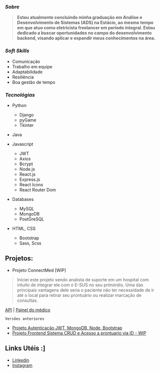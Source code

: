 ### *Sobre*
>**Estou atualmente concluindo minha graduação em Análise e Desenvolvimento de Sistemas (ADS) na Estácio, ao mesmo tempo em que atuo como eletricista freelancer em período integral. Estou dedicado a buscar oportunidades no campo do desenvolvimento backend, visando aplicar e expandir meus conhecimentos na área.**



### *Soft Skills*
- Comunicação
- Trabalho em equipe
- Adaptabilidade
- Resiliência
- Boa gestão de tempo

### *Tecnológias*
- Python
  - Django
  - pyGame
  - Tkinter
    
- Java
  
- Javascript
  - JWT
  - Axios
  - Bcrypt
  - Node.js
  - React.js
  - Express.js
  - React Icons
  - React Router Dom
   
- Databases
  - MySQL
  - MongoDB
  - PostGreSQL
    
- HTML, CSS
  - Bootstrap
  - Sass, Scss

## Projetos:
 
- Projeto ConnectMed [WIP]
> Iniciei este projeto sendo analista de suporte em um hospital com intuito de integrar ele com o E-SUS no seu primórdio. Uma das principais vantagens dele seria o paciente não ter necessidade de ir até o local para retirar seu prontuário ou realizar marcação de consultas. 

  [API](https://github.com/patrck-ak/api-connectmed) | [Painel do médico](https://github.com/patrck-ak/clientside-connectmed) 




    Versões anteriores
  - [Projeto Autenticação JWT, MongoDB, Node, Bootstrap](https://github.com/patrck-ak/CRUD)
  - [Projeto Frontend Sistema CRUD e Acesso a prontuario via ID - WIP](https://github.com/patrck-ak/cadastro-de-pacientes) 


## Links Utéis :]
- [Linkedin](https://www.linkedin.com/in/patrick-oliveiraa/)
- [Instagram](https://www.instagram.com/patrck.ak/)
